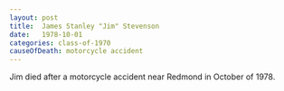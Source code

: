 ```yaml
---
layout: post
title:  James Stanley "Jim" Stevenson
date:   1978-10-01
categories: class-of-1970
causeOfDeath: motorcycle accident
---
```

Jim died after a motorcycle accident near Redmond in October of 1978.
